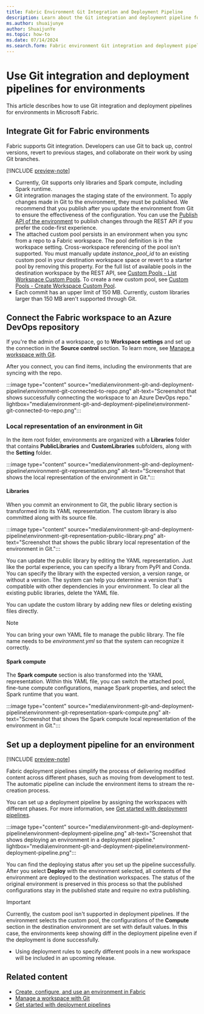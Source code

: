 ```yaml
---
title: Fabric Environment Git Integration and Deployment Pipeline
description: Learn about the Git integration and deployment pipeline for Microsoft Fabric environments, including how to connect Azure DevOps.
ms.author: shuaijunye
author: ShuaijunYe
ms.topic: how-to
ms.date: 07/14/2024
ms.search.form: Fabric environment Git integration and deployment pipeline
---
```


# Use Git integration and deployment pipelines for environments

This article describes how to use Git integration and deployment pipelines for environments in Microsoft Fabric.

## Integrate Git for Fabric environments

Fabric supports Git integration. Developers can use Git to back up, control versions, revert to previous stages, and collaborate on their work by using Git branches.

[!INCLUDE [preview-note](../includes/feature-preview-note.md)]

- Currently, Git supports only libraries and Spark compute, including Spark runtime.
- Git integration manages the staging state of the environment. To apply changes made in Git to the environment, they must be published. We recommend that you publish after you update the environment from Git to ensure the effectiveness of the configuration. You can use the [Publish API of the environment](environment-public-api.md#make-the-changes-effective) to publish changes through the REST API if you prefer the code-first experience.
- The attached custom pool persists in an environment when you sync from a repo to a Fabric workspace. The pool definition is in the workspace setting. Cross-workspace referencing of the pool isn't supported. You must manually update *instance_pool_id* to an existing custom pool in your destination workspace space or revert to a starter pool by removing this property. For the full list of available pools in the destination workspace by the REST API, see [Custom Pools - List Workspace Custom Pools](/rest/api/fabric/spark/custom-pools/list-workspace-custom-pools). To create a new custom pool, see [Custom Pools - Create Workspace Custom Pool](/rest/api/fabric/spark/custom-pools/create-workspace-custom-pool).
- Each commit has an upper limit of 150 MB. Currently, custom libraries larger than 150 MB aren't supported through Git.

## Connect the Fabric workspace to an Azure DevOps repository

If you're the admin of a workspace, go to **Workspace settings** and set up the connection in the **Source control** section. To learn more, see [Manage a workspace with Git](../cicd/git-integration/git-get-started.md).

After you connect, you can find items, including the environments that are syncing with the repo.

:::image type="content" source="media\environment-git-and-deployment-pipeline\environment-git-connected-to-repo.png" alt-text="Screenshot that shows successfully connecting the workspace to an Azure DevOps repo." lightbox="media\environment-git-and-deployment-pipeline\environment-git-connected-to-repo.png":::

### Local representation of an environment in Git

In the item root folder, environments are organized with a **Libraries** folder that contains **PublicLibraries** and **CustomLibraries** subfolders, along with the **Setting** folder.

:::image type="content" source="media\environment-git-and-deployment-pipeline\environment-git-representation.png" alt-text="Screenshot that shows the local representation of the environment in Git.":::

#### Libraries

When you commit an environment to Git, the public library section is transformed into its YAML representation. The custom library is also committed along with its source file.

:::image type="content" source="media\environment-git-and-deployment-pipeline\environment-git-representation-public-library.png" alt-text="Screenshot that shows the public library local representation of the environment in Git.":::

You can update the public library by editing the YAML representation. Just like the portal experience, you can specify a library from PyPI and Conda. You can specify the library with the expected version, a version range, or without a version. The system can help you determine a version that's compatible with other dependencies in your environment. To clear all the existing public libraries, delete the YAML file.

You can update the custom library by adding new files or deleting existing files directly.

> [!NOTE]
> You can bring your own YAML file to manage the public library. The file name needs to be *environment.yml* so that the system can recognize it correctly.

#### Spark compute

The **Spark compute** section is also transformed into the YAML representation. Within this YAML file, you can switch the attached pool, fine-tune compute configurations, manage Spark properties, and select the Spark runtime that you want.

:::image type="content" source="media\environment-git-and-deployment-pipeline\environment-git-representation-spark-compute.png" alt-text="Screenshot that shows the Spark compute local representation of the environment in Git.":::

## Set up a deployment pipeline for an environment

[!INCLUDE [preview-note](../includes/feature-preview-note.md)]

Fabric deployment pipelines simplify the process of delivering modified content across different phases, such as moving from development to test. The automatic pipeline can include the environment items to stream the re-creation process.

You can set up a deployment pipeline by assigning the workspaces with different phases. For more information, see [Get started with deployment pipelines](../cicd/deployment-pipelines/get-started-with-deployment-pipelines.md).

:::image type="content" source="media\environment-git-and-deployment-pipeline\environment-deployment-pipeline.png" alt-text="Screenshot that shows deploying an environment in a deployment pipeline." lightbox="media\environment-git-and-deployment-pipeline\environment-deployment-pipeline.png":::

You can find the deploying status after you set up the pipeline successfully. After you select **Deploy** with the environment selected, all contents of the environment are deployed to the destination workspaces. The status of the original environment is preserved in this process so that the published configurations stay in the published state and require no extra publishing.

> [!IMPORTANT]
>
> Currently, the custom pool isn't supported in deployment pipelines. If the environment selects the custom pool, the configurations of the **Compute** section in the destination environment are set with default values. In this case, the environments keep showing diff in the deployment pipeline even if the deployment is done successfully.
> - Using deployment rules to specify different pools in a new workspace will be included in an upcoming release.

## Related content

- [Create, configure, and use an environment in Fabric](create-and-use-environment.md)
- [Manage a workspace with Git](../cicd/git-integration/git-get-started.md)
- [Get started with deployment pipelines](../cicd/deployment-pipelines/get-started-with-deployment-pipelines.md)
